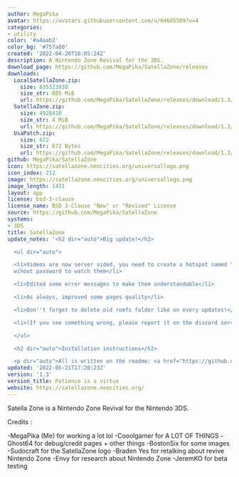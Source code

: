 ```yaml
---
author: MegaPika
avatar: https://avatars.githubusercontent.com/u/64685509?v=4
categories:
- utility
color: '#a4aab2'
color_bg: '#757a80'
created: '2022-04-26T16:05:24Z'
description: A Nintendo Zone Revival for the 3DS.
download_page: https://github.com/MegaPika/SatellaZone/releases
downloads:
  LocalSatellaZone.zip:
    size: 635323938
    size_str: 605 MiB
    url: https://github.com/MegaPika/SatellaZone/releases/download/1.3/LocalSatellaZone.zip
  SatellaZone.zip:
    size: 4928410
    size_str: 4 MiB
    url: https://github.com/MegaPika/SatellaZone/releases/download/1.3/SatellaZone.zip
  UsaPatch.zip:
    size: 672
    size_str: 672 Bytes
    url: https://github.com/MegaPika/SatellaZone/releases/download/1.3/UsaPatch.zip
github: MegaPika/SatellaZone
icon: https://satellazone.neocities.org/universallogo.png
icon_index: 212
image: https://satellazone.neocities.org/universallogo.png
image_length: 1431
layout: app
license: bsd-3-clause
license_name: BSD 3-Clause "New" or "Revised" License
source: https://github.com/MegaPika/SatellaZone
systems:
- 3DS
title: SatellaZone
update_notes: '<h2 dir="auto">Big update!</h2>

  <ul dir="auto">

  <li>Videos are now server sided, you need to create a hotspot named "NintendoSpotPass1"
  wihout password to watch them</li>

  <li>Edited some error messages to make them understandable</li>

  <li>As always, improved some pages quality</li>

  <li>Don''t forget to delete old romfs folder like on every updates!</li>

  <li>(If you see something wrong, please report it on the discord server, thanks!)</li>

  </ul>

  <h2 dir="auto">Installation instructions</h2>

  <p dir="auto">All is written on the readme: <a href="https://github.com/MegaPika/SatellaZone#readme">https://github.com/MegaPika/SatellaZone#readme</a></p>'
updated: '2022-05-21T17:20:23Z'
version: '1.3'
version_title: Patience is a virtue
website: https://satellazone.neocities.org/
---
```

Satella Zone is a Nintendo Zone Revival for the Nintendo 3DS.

Credits :

-MegaPika (Me) for working a lot lol
-Cooolgamer for A LOT OF THINGS
-Ghost64 for debug/credit pages + other things
-BostonSix for some images
-Sudocraft for the SatellaZone logo
-Braden Yes for retalking about revive Nintendo Zone
-Envy for research about Nintendo Zone
-JeremKO for beta testing